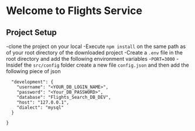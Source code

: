 # Welcome to Flights Service

## Project Setup
-clone the project on your local
-Execute `npm install` on the same path as of your root directory of the downloaded project
-Create a `.env` file in the root directory and add the following environment variables
    -`PORT=3000`
-Insidef the `src/config` folder create a new file  `config.json` and then add the following piece of json
```{
  "development": {
    "username": "<YOUR_DB_LOGIN_NAME>",
    "password": "<Your_DB_PASSWORD>",
    "database": "Flights_Search_DB_DEV",
    "host": "127.0.0.1",
    "dialect": "mysql"
  }

}
```